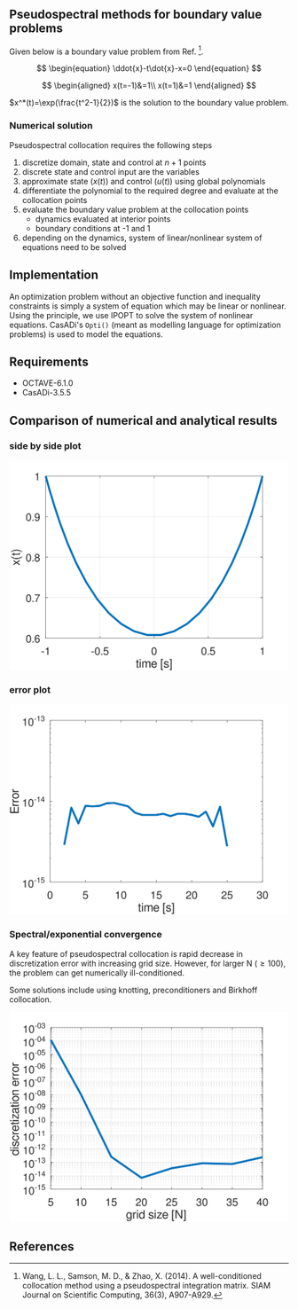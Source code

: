 ## Pseudospectral methods for boundary value problems

Given below is a boundary value problem from Ref. [^1]. 

$$ 
\begin{equation}
\ddot{x}-t\dot{x}-x=0
\end{equation}
$$

$$ 
\begin{aligned}
x(t=-1)&=1\\
x(t=1)&=1
\end{aligned}
$$

$x^*(t)=\exp(\frac{t^2-1}{2})$ is the solution to the boundary value problem.

### Numerical solution
Pseudospectral collocation requires the following steps
1. discretize domain, state and control at $n+1$ points
2. discrete state and control input are the variables
3. approximate state $(x(t))$ and control $(u(t))$ using global polynomials
4. differentiate the polynomial to the required degree and evaluate at the collocation points
5. evaluate the boundary value problem at the collocation points
    * dynamics evaluated at interior points
    * boundary conditions at -1 and 1
8. depending on the dynamics, system of linear/nonlinear system of equations need to be solved

## Implementation

An optimization problem without an objective function and inequality constraints is simply a system of equation which may be linear or nonlinear.
Using the principle, we use IPOPT to solve the system of nonlinear equations. CasADi's ```Opti()``` (meant as modelling language for optimization problems) is used to model the equations.

## Requirements
* OCTAVE-6.1.0
* CasADi-3.5.5

## Comparison of numerical and analytical results

### side by side plot 
![image](sol.svg)

### error plot
![image](esol.svg)

### Spectral/exponential convergence

A key feature of pseudospectral collocation is rapid decrease in discretization error with increasing grid size. However, for larger N ($\geq 100$),
the problem can get numerically ill-conditioned.

Some solutions include using knotting, preconditioners and Birkhoff collocation.

![image](exp.svg)

## References

[^1]: Wang, L. L., Samson, M. D., & Zhao, X. (2014). A well-conditioned collocation method using a pseudospectral integration matrix. SIAM Journal on Scientific Computing, 36(3), A907-A929.
